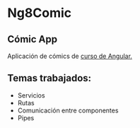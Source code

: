 # Ng8Comic

## Cómic App
   
Aplicación de cómics de [curso de Angular.](https://www.udemy.com/course/angular-2-fernando-herrera/)
        
## Temas trabajados:
* Servicios
* Rutas
* Comunicación entre componentes
* Pipes
